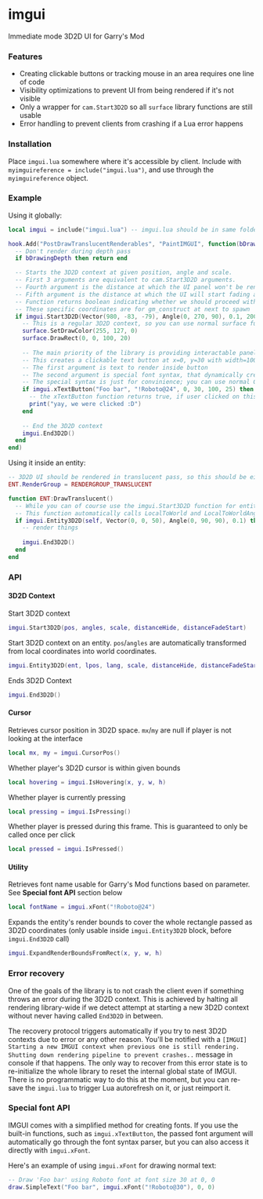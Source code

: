 # imgui
Immediate mode 3D2D UI for Garry's Mod

### Features

- Creating clickable buttons or tracking mouse in an area requires one line of code
- Visibility optimizations to prevent UI from being rendered if it's not visible
- Only a wrapper for `cam.Start3D2D` so all `surface` library functions are still usable
- Error handling to prevent clients from crashing if a Lua error happens

### Installation

Place `imgui.lua` somewhere where it's accessible by client.
Include with `myimguireference = include("imgui.lua")`, and use through the `myimguireference` object.

### Example

Using it globally:
```lua
local imgui = include("imgui.lua") -- imgui.lua should be in same folder and AddCSLuaFile'd

hook.Add("PostDrawTranslucentRenderables", "PaintIMGUI", function(bDrawingSkybox, bDrawingDepth)
  -- Don't render during depth pass
  if bDrawingDepth then return end

  -- Starts the 3D2D context at given position, angle and scale.
  -- First 3 arguments are equivalent to cam.Start3D2D arguments.
  -- Fourth argument is the distance at which the UI panel won't be rendered anymore
  -- Fifth argument is the distance at which the UI will start fading away
  -- Function returns boolean indicating whether we should proceed with the rendering, hence the if statement
  -- These specific coordinates are for gm_construct at next to spawn
  if imgui.Start3D2D(Vector(980, -83, -79), Angle(0, 270, 90), 0.1, 200, 150) then
    -- This is a regular 3D2D context, so you can use normal surface functions to draw things
    surface.SetDrawColor(255, 127, 0)
    surface.DrawRect(0, 0, 100, 20)
    
    -- The main priority of the library is providing interactable panels
    -- This creates a clickable text button at x=0, y=30 with width=100, height=25
    -- The first argument is text to render inside button
    -- The second argument is special font syntax, that dynamically creates font "Roboto" at size 24
    -- The special syntax is just for convinience; you can use normal Garry's Mod font names in place
    if imgui.xTextButton("Foo bar", "!Roboto@24", 0, 30, 100, 25) then
      -- the xTextButton function returns true, if user clicked on this area during this frame
      print("yay, we were clicked :D")
    end
  
    -- End the 3D2D context
    imgui.End3D2D()
  end
end)
```

Using it inside an entity:
```lua
-- 3D2D UI should be rendered in translucent pass, so this should be either TRANSLUCENT or BOTH
ENT.RenderGroup = RENDERGROUP_TRANSLUCENT

function ENT:DrawTranslucent()
  -- While you can of course use the imgui.Start3D2D function for entities, IMGUI has some special syntax
  -- This function automatically calls LocalToWorld and LocalToWorldAngles respectively on position and angles 
  if imgui.Entity3D2D(self, Vector(0, 0, 50), Angle(0, 90, 90), 0.1) then
    -- render things
    
    imgui.End3D2D()
  end
end
```

### API

#### 3D2D Context
Start 3D2D context 
```lua
imgui.Start3D2D(pos, angles, scale, distanceHide, distanceFadeStart)
```

Start 3D2D context on an entity. `pos`/`angles` are automatically transformed from local coordinates into world coordinates.

```lua
imgui.Entity3D2D(ent, lpos, lang, scale, distanceHide, distanceFadeStart)
```

Ends 3D2D Context
```lua
imgui.End3D2D()
```

#### Cursor
Retrieves cursor position in 3D2D space. `mx`/`my` are null if player is not looking at the interface
```lua
local mx, my = imgui.CursorPos()
```

Whether player's 3D2D cursor is within given bounds
```lua
local hovering = imgui.IsHovering(x, y, w, h)
```

Whether player is currently pressing
```lua
local pressing = imgui.IsPressing()
```

Whether player is pressed during this frame. This is guaranteed to only be called once per click
```lua
local pressed = imgui.IsPressed()
```

#### Utility
Retrieves font name usable for Garry's Mod functions based on parameter. See __Special font API__ section below
```lua
local fontName = imgui.xFont("!Roboto@24")
```

Expands the entity's render bounds to cover the whole rectangle passed as 3D2D coordinates
(only usable inside `imgui.Entity3D2D` block, before `imgui.End3D2D` call)
```lua
imgui.ExpandRenderBoundsFromRect(x, y, w, h)
```

### Error recovery

One of the goals of the library is to not crash the client even if something throws an error during the 3D2D context. This is achieved by halting all rendering library-wide if we detect attempt at starting a new 3D2D context without never having called `End3D2D` in between.

The recovery protocol triggers automatically if you try to nest 3D2D contexts due to error or any other reason. You'll be notified with a `[IMGUI] Starting a new IMGUI context when previous one is still rendering. Shutting down rendering pipeline to prevent crashes..` message in console if that happens. The only way to recover from this error state is to re-initialize the whole library to reset the internal global state of IMGUI. There is no programmatic way to do this at the moment, but you can re-save the `imgui.lua` to trigger Lua autorefresh on it, or just reimport it.

### Special font API

IMGUI comes with a simplified method for creating fonts. If you use the built-in functions, such as `imgui.xTextButton`, the passed font argument will automatically go through the font syntax parser, but you can also access it directly with `imgui.xFont`.

Here's an example of using `imgui.xFont` for drawing normal text:
```lua
-- Draw 'Foo bar' using Roboto font at font size 30 at 0, 0
draw.SimpleText("Foo bar", imgui.xFont("!Roboto@30"), 0, 0)
```
